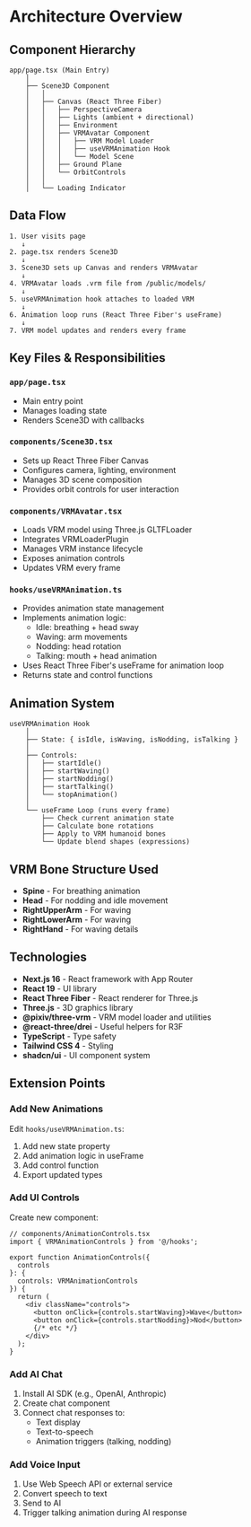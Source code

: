 # Architecture Overview

## Component Hierarchy

```
app/page.tsx (Main Entry)
    │
    ├── Scene3D Component
    │   │
    │   ├── Canvas (React Three Fiber)
    │   │   ├── PerspectiveCamera
    │   │   ├── Lights (ambient + directional)
    │   │   ├── Environment
    │   │   ├── VRMAvatar Component
    │   │   │   ├── VRM Model Loader
    │   │   │   ├── useVRMAnimation Hook
    │   │   │   └── Model Scene
    │   │   ├── Ground Plane
    │   │   └── OrbitControls
    │   │
    │   └── Loading Indicator
```

## Data Flow

```
1. User visits page
   ↓
2. page.tsx renders Scene3D
   ↓
3. Scene3D sets up Canvas and renders VRMAvatar
   ↓
4. VRMAvatar loads .vrm file from /public/models/
   ↓
5. useVRMAnimation hook attaches to loaded VRM
   ↓
6. Animation loop runs (React Three Fiber's useFrame)
   ↓
7. VRM model updates and renders every frame
```

## Key Files & Responsibilities

### `app/page.tsx`
- Main entry point
- Manages loading state
- Renders Scene3D with callbacks

### `components/Scene3D.tsx`
- Sets up React Three Fiber Canvas
- Configures camera, lighting, environment
- Manages 3D scene composition
- Provides orbit controls for user interaction

### `components/VRMAvatar.tsx`
- Loads VRM model using Three.js GLTFLoader
- Integrates VRMLoaderPlugin
- Manages VRM instance lifecycle
- Exposes animation controls
- Updates VRM every frame

### `hooks/useVRMAnimation.ts`
- Provides animation state management
- Implements animation logic:
  - Idle: breathing + head sway
  - Waving: arm movements
  - Nodding: head rotation
  - Talking: mouth + head animation
- Uses React Three Fiber's useFrame for animation loop
- Returns state and control functions

## Animation System

```
useVRMAnimation Hook
    │
    ├── State: { isIdle, isWaving, isNodding, isTalking }
    │
    ├── Controls:
    │   ├── startIdle()
    │   ├── startWaving()
    │   ├── startNodding()
    │   ├── startTalking()
    │   └── stopAnimation()
    │
    └── useFrame Loop (runs every frame)
        ├── Check current animation state
        ├── Calculate bone rotations
        ├── Apply to VRM humanoid bones
        └── Update blend shapes (expressions)
```

## VRM Bone Structure Used

- **Spine** - For breathing animation
- **Head** - For nodding and idle movement
- **RightUpperArm** - For waving
- **RightLowerArm** - For waving
- **RightHand** - For waving details

## Technologies

- **Next.js 16** - React framework with App Router
- **React 19** - UI library
- **React Three Fiber** - React renderer for Three.js
- **Three.js** - 3D graphics library
- **@pixiv/three-vrm** - VRM model loader and utilities
- **@react-three/drei** - Useful helpers for R3F
- **TypeScript** - Type safety
- **Tailwind CSS 4** - Styling
- **shadcn/ui** - UI component system

## Extension Points

### Add New Animations
Edit `hooks/useVRMAnimation.ts`:
1. Add new state property
2. Add animation logic in useFrame
3. Add control function
4. Export updated types

### Add UI Controls
Create new component:
```tsx
// components/AnimationControls.tsx
import { VRMAnimationControls } from '@/hooks';

export function AnimationControls({
  controls
}: {
  controls: VRMAnimationControls
}) {
  return (
    <div className="controls">
      <button onClick={controls.startWaving}>Wave</button>
      <button onClick={controls.startNodding}>Nod</button>
      {/* etc */}
    </div>
  );
}
```

### Add AI Chat
1. Install AI SDK (e.g., OpenAI, Anthropic)
2. Create chat component
3. Connect chat responses to:
   - Text display
   - Text-to-speech
   - Animation triggers (talking, nodding)

### Add Voice Input
1. Use Web Speech API or external service
2. Convert speech to text
3. Send to AI
4. Trigger talking animation during AI response
